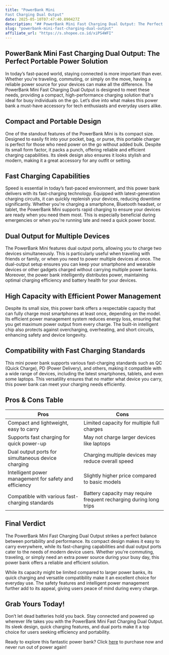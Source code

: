 ```yaml
---
title: "PowerBank Mini
Fast Charging Dual Output"
date: 2025-05-10T07:47:40.890427Z
description: "## PowerBank Mini Fast Charging Dual Output: The Perfect Portable Power Solution..."
slug: "powerbank-mini-fast-charging-dual-output"
affiliate_url: "https://s.shopee.co.id/xiPS4WFI"
---
```

## PowerBank Mini Fast Charging Dual Output: The Perfect Portable Power Solution

In today’s fast-paced world, staying connected is more important than ever. Whether you're traveling, commuting, or simply on the move, having a reliable power source for your devices can make all the difference. The PowerBank Mini Fast Charging Dual Output is designed to meet these needs, providing a compact, high-performance charging solution that's ideal for busy individuals on the go. Let’s dive into what makes this power bank a must-have accessory for tech enthusiasts and everyday users alike.

## Compact and Portable Design

One of the standout features of the PowerBank Mini is its compact size. Designed to easily fit into your pocket, bag, or purse, this portable charger is perfect for those who need power on the go without added bulk. Despite its small form factor, it packs a punch, offering reliable and efficient charging capabilities. Its sleek design also ensures it looks stylish and modern, making it a great accessory for any outfit or setting.

## Fast Charging Capabilities

Speed is essential in today’s fast-paced environment, and this power bank delivers with its fast-charging technology. Equipped with latest-generation charging circuits, it can quickly replenish your devices, reducing downtime significantly. Whether you're charging a smartphone, Bluetooth headset, or tablet, the PowerBank Mini supports rapid charging to ensure your devices are ready when you need them most. This is especially beneficial during emergencies or when you're running late and need a quick power boost.

## Dual Output for Multiple Devices

The PowerBank Mini features dual output ports, allowing you to charge two devices simultaneously. This is particularly useful when traveling with friends or family, or when you need to power multiple devices at once. The dual-output setup ensures you can keep your smartphone and wearable devices or other gadgets charged without carrying multiple power banks. Moreover, the power bank intelligently distributes power, maintaining optimal charging efficiency and battery health for your devices.

## High Capacity with Efficient Power Management

Despite its small size, this power bank offers a respectable capacity that can fully charge most smartphones at least once, depending on the model. Its efficient power management system reduces energy loss, ensuring that you get maximum power output from every charge. The built-in intelligent chip also protects against overcharging, overheating, and short circuits, enhancing safety and device longevity.

## Compatibility with Fast Charging Standards

This mini power bank supports various fast-charging standards such as QC (Quick Charge), PD (Power Delivery), and others, making it compatible with a wide range of devices, including the latest smartphones, tablets, and even some laptops. This versatility ensures that no matter what device you carry, this power bank can meet your charging needs efficiently.

## Pros & Cons Table

| Pros                                                      | Cons                                              |
|------------------------------------------------------------|---------------------------------------------------|
| Compact and lightweight, easy to carry                   | Limited capacity for multiple full charges     |
| Supports fast charging for quick power-up               | May not charge larger devices like laptops       |
| Dual output ports for simultaneous device charging      | Charging multiple devices may reduce overall speed |
| Intelligent power management for safety and efficiency | Slightly higher price compared to basic models   |
| Compatible with various fast-charging standards         | Battery capacity may require frequent recharging during long trips |

## Final Verdict

The PowerBank Mini Fast Charging Dual Output strikes a perfect balance between portability and performance. Its compact design makes it easy to carry everywhere, while its fast-charging capabilities and dual output ports cater to the needs of modern device users. Whether you're commuting, traveling, or simply need an extra power source during your busy day, this power bank offers a reliable and efficient solution.

While its capacity might be limited compared to larger power banks, its quick charging and versatile compatibility make it an excellent choice for everyday use. The safety features and intelligent power management further add to its appeal, giving users peace of mind during every charge.

## Grab Yours Today!

Don’t let dead batteries hold you back. Stay connected and powered up wherever life takes you with the PowerBank Mini Fast Charging Dual Output. Its sleek design, quick charging features, and dual ports make it a top choice for users seeking efficiency and portability.

Ready to explore this fantastic power bank? Click [here](https://s.shopee.co.id/xiPS4WFI) to purchase now and never run out of power again!